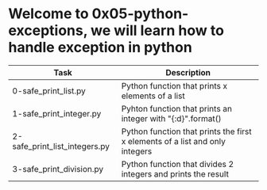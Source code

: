 # Welcome to 0x05-python-exceptions, we will learn how to handle exception in python
| Task  | Description |
| ----- | ----------- |
| 0-safe_print_list.py | Python function that prints x elements of a list |
| 1-safe_print_integer.py | Pyhton function that prints an integer with "{:d}".format() |
| 2-safe_print_list_integers.py | Python function that prints the first x elements of a list and only integers |
| 3-safe_print_division.py | Python function that divides 2 integers and prints the result |

